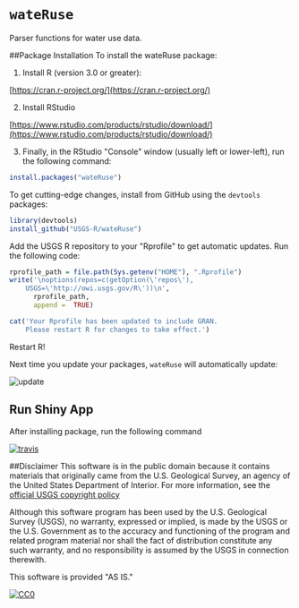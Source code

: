 `wateRuse`
=============
Parser functions for water use data.


##Package Installation
To install the wateRuse package:

1. Install R (version 3.0 or greater):

[https://cran.r-project.org/](https://cran.r-project.org/)

2. Install RStudio

[https://www.rstudio.com/products/rstudio/download/](https://www.rstudio.com/products/rstudio/download/)

3. Finally, in the RStudio "Console" window (usually left or lower-left), run the following command:

```r
install.packages("wateRuse")
```

To get cutting-edge changes, install from GitHub using the `devtools` packages:

```r
library(devtools)
install_github("USGS-R/wateRuse")
```

Add the USGS R repository to your "Rprofile" to get automatic updates. Run the following code:

```r
rprofile_path = file.path(Sys.getenv("HOME"), ".Rprofile")
write('\noptions(repos=c(getOption(\'repos\'), 
    USGS=\'http://owi.usgs.gov/R\'))\n',
      rprofile_path, 
      append =  TRUE)

cat('Your Rprofile has been updated to include GRAN.
    Please restart R for changes to take effect.')
```
Restart R!

Next time you update your packages, `wateRuse` will automatically update:

![update]("https://github.com/USGS-R/wateRuse/images/update.png")


## Run Shiny App

After installing package, run the following command 


 [![travis](https://travis-ci.org/USGS-R/wateRuse.svg?branch=master)](https://travis-ci.org/USGS-R/wateRuse)

##Disclaimer
This software is in the public domain because it contains materials that originally came from the U.S. Geological Survey, an agency of the United States Department of Interior. For more information, see the [official USGS copyright policy](http://www.usgs.gov/visual-id/credit_usgs.html#copyright/ "official USGS copyright policy")

Although this software program has been used by the U.S. Geological Survey (USGS), no warranty, expressed or implied, is made by the USGS or the U.S. Government as to the accuracy and functioning of the program and related program material nor shall the fact of distribution constitute any such warranty, and no responsibility is assumed by the USGS in connection therewith.

This software is provided "AS IS."

 [
    ![CC0](http://i.creativecommons.org/p/zero/1.0/88x31.png)
  ](http://creativecommons.org/publicdomain/zero/1.0/)
